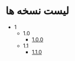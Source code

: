 # لیست نسخه ها
* 1
    * 1.0
        * [1.0.0](https://github.com/AbRamazani/mahab/raw/main/Versions/mahab(Battery%20protector)1.0.0.exe)
	* 1.1
        * [1.1.0](https://github.com/AbRamazani/mahab/raw/main/Versions/mahab(Battery%20protector)1.1.0.exe)